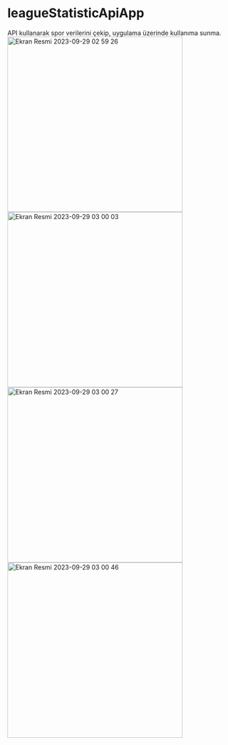# leagueStatisticApiApp

API kullanarak spor verilerini çekip, uygulama üzerinde kullanıma sunma.<img width="393" alt="Ekran Resmi 2023-09-29 02 59 26" src="https://github.com/berkayozbb/leagueStatisticApiApp/assets/116227509/356a108a-edd0-4d97-bf04-4fb0329d52a1">
<img width="393" alt="Ekran Resmi 2023-09-29 03 00 03" src="https://github.com/berkayozbb/leagueStatisticApiApp/assets/116227509/cd3de4b2-39bc-4378-839f-b2f5c89dd2a4">
<img width="393" alt="Ekran Resmi 2023-09-29 03 00 27" src="https://github.com/berkayozbb/leagueStatisticApiApp/assets/116227509/4d0a9334-fdaf-400e-bdd6-2afe7cdf9661">
<img width="393" alt="Ekran Resmi 2023-09-29 03 00 46" src="https://github.com/berkayozbb/leagueStatisticApiApp/assets/116227509/c3fc4187-ed21-4838-b96a-93e54c93bb6d">
